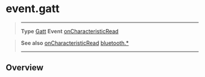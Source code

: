 # event.gatt

> --------------------- ------------------------------------------------------------------------------------------
> __Type__              [Gatt](/plugin/bluetooth/type/Gatt/index.md)
> __Event__             [onCharacteristicRead](/plugin/bluetooth/type/Gatt/event/onCharacteristicRead/index.md)


> __See also__          [onCharacteristicRead](/plugin/bluetooth/type/Gatt/event/onCharacteristicRead/index.md)
>						[bluetooth.*](/plugin/bluetooth.md)
> --------------------- ------------------------------------------------------------------------------------------

## Overview